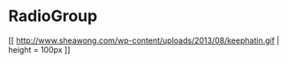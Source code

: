 # RadioGroup
[[ http://www.sheawong.com/wp-content/uploads/2013/08/keephatin.gif | height = 100px ]]

